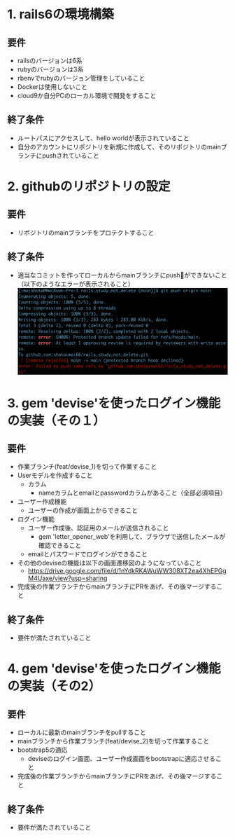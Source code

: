 # 1. rails6の環境構築
## 要件
- railsのバージョンは6系
- rubyのバージョンは3系
- rbenvでrubyのバージョン管理をしていること
- Dockerは使用しないこと
- cloud9か自分PCのローカル環境で開発をすること

## 終了条件
- ルートパスにアクセスして、hello worldが表示されていること
- 自分のアカウントにリポジトリを新規に作成して、そのリポジトリのmainブランチにpushされていること

# 2. githubのリポジトリの設定
## 要件
- リポジトリのmainブランチをプロテクトすること

## 終了条件
- 適当なコミットを作ってローカルからmainブランチにpushができないこと（以下のようなエラーが表示されること）
![](images/2022-01-17-20-19-51.png)

# 3. gem 'devise'を使ったログイン機能の実装（その１）
## 要件
- 作業ブランチ(feat/devise_1)を切って作業すること
- Userモデルを作成すること
  - カラム
    - nameカラムとemailとpasswordカラムがあること（全部必須項目）
- ユーザー作成機能
  - ユーザーの作成が画面上からできること
- ログイン機能
  - ユーザー作成後、認証用のメールが送信されること
    - gem 'letter_opener_web'を利用して、ブラウザで送信したメールが確認できること
  - emailとパスワードでログインができること
- その他のdeviseの機能は以下の画面遷移図のようになっていること
  - https://drive.google.com/file/d/1nYdkRKAWuWW308XT2ea4XhEPGgM4Uaxe/view?usp=sharing
- 完成後の作業ブランチからmainブランチにPRをあげ、その後マージすること

## 終了条件
- 要件が満たされていること


# 4. gem 'devise'を使ったログイン機能の実装（その2）
## 要件
- ローカルに最新のmainブランチをpullすること
- mainブランチから作業ブランチ(feat/devise_2)を切って作業すること
- bootstrap5の適応
  - deviseのログイン画面、ユーザー作成画面をbootstrapに適応させること
- 完成後の作業ブランチからmainブランチにPRをあげ、その後マージすること

## 終了条件
- 要件が満たされていること

